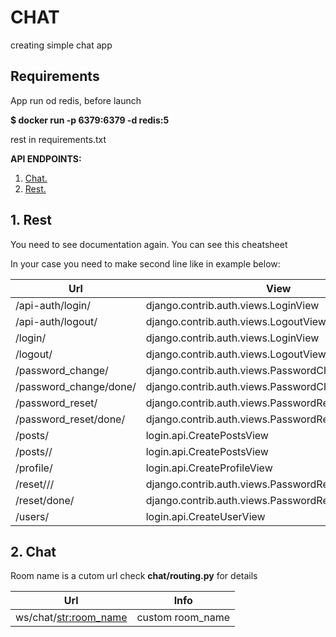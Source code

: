 # CHAT
creating simple chat app
## Requirements
App run od redis, before launch

**$ docker run -p 6379:6379 -d redis:5**

rest in requirements.txt

**API ENDPOINTS:**
1. [ Chat. ](#rest)
2. [ Rest. ](#chat)

<a name="rest"></a>
## 1. Rest


You need to see documentation again. You can see this cheatsheet

In your case you need to make second line like in example below:

Url | View | Name 
--- | --- | --- 
/api-auth/login/ | django.contrib.auth.views.LoginView | rest_framework:login 
/api-auth/logout/ | django.contrib.auth.views.LogoutView |rest_framework:logout
 /login/ | django.contrib.auth.views.LoginView | login
 /logout/ | django.contrib.auth.views.LogoutView | logout
 /password_change/ | django.contrib.auth.views.PasswordChangeView | password_change 
 /password_change/done/ | django.contrib.auth.views.PasswordChangeDoneView | password_change_done 
 /password_reset/ | django.contrib.auth.views.PasswordResetView | password_reset 
 /password_reset/done/ | django.contrib.auth.views.PasswordResetDoneView | password_reset_done 
 /posts/ | login.api.CreatePostsView | post-list  
 /posts/<pk>/ | login.api.CreatePostsView | post-detail 
 /profile/ | login.api.CreateProfileView | profile-list 
 /reset/<uidb64>/<token>/ | django.contrib.auth.views.PasswordResetConfirmView | password_reset_confirm 
 /reset/done/ | django.contrib.auth.views.PasswordResetCompleteView | password_reset_complete 
 /users/ | login.api.CreateUserView | user-list 


<a name="chat"></a>
## 2. Chat

Room name is a cutom url check **chat/routing.py** for details

Url | Info
-- | --
ws/chat/<str:room_name> | custom room_name
